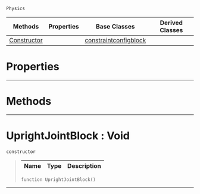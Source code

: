  `Physics`

|Methods|Properties|Base Classes|Derived Classes|
|---|---|---|---|
|[ Constructor](https://plasmaengine.github.io/PlasmaDocs/Plasma1/C++/code_reference/class_reference/uprightjointblock.markdown#uprightjointblock-void)| |[constraintconfigblock](https://plasmaengine.github.io/PlasmaDocs/Plasma1/C++/code_reference/class_reference/constraintconfigblock.markdown)| |


 #  Properties


---  
 #  Methods


---  
 #  UprightJointBlock : Void

 `constructor`

> 
> |Name|Type|Description|
> |---|---|---|
> ``` lang=cpp, name=Lightning
> function UprightJointBlock()
> ``` 


---  
 

 